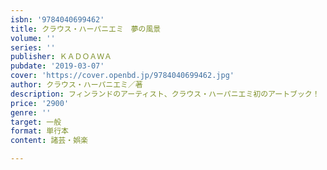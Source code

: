 ```yaml
---
isbn: '9784040699462'
title: クラウス・ハーパニエミ　夢の風景
volume: ''
series: ''
publisher: ＫＡＤＯＡＷＡ
pubdate: '2019-03-07'
cover: 'https://cover.openbd.jp/9784040699462.jpg'
author: クラウス・ハーパニエミ／著
description: フィンランドのアーティスト、クラウス・ハーパニエミ初のアートブック！
price: '2900'
genre: ''
target: 一般
format: 単行本
content: 諸芸・娯楽

---
```

